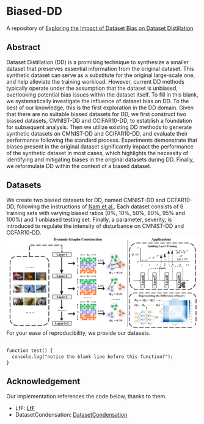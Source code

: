 # Biased-DD
A repository of [Exploring the Impact of Dataset Bias on Dataset Distillation](https://arxiv.org/pdf/2403.16028.pdf)

## Abstract
Dataset Distillation (DD) is a promising technique to synthesize a smaller dataset that preserves essential information from the original dataset. This synthetic dataset can serve as a substitute for the original large-scale one, and help alleviate the training workload. However, current DD methods typically operate under the assumption that the dataset is unbiased, overlooking potential bias issues within the dataset itself. To fill in this blank, we systematically investigate the influence of dataset bias on DD. To the best of our knowledge, this is the first exploration in the DD domain. Given that there are no suitable biased datasets for DD, we first construct two biased datasets, CMNIST-DD and CCIFAR10-DD, to establish a foundation for subsequent analysis. Then we utilize existing DD methods to generate synthetic datasets on CMNIST-DD and CCIFAR10-DD, and evaluate their performance following the standard process. Experiments demonstrate that biases present in the original dataset significantly impact the performance of the synthetic dataset in most cases, which highlights the necessity of identifying and mitigating biases in the original datasets during DD. Finally, we reformulate DD within the context of a biased dataset.

## Datasets
We create two biased datasets for DD, named CMNIST-DD and CCFAR10-DD, following the instructions of [Nam et al.](https://proceedings.neurips.cc/paper/2020/hash/eddc3427c5d77843c2253f1e799fe933-Abstract.html). Each dataset consists of 6 training sets with varying biased ratios (0%, 10%, 50%, 80%, 95% and 100%) and 1 unbiased testing set. Finally, a parameter, severity, is introduced to regulate the intensity of disturbance on CMNIST-DD and CCFAR10-DD. 
![image](https://github.com/yaolu-zjut/Dynamic-Graphs-Construction/blob/main/imgs/pipeline.PNG)
For your ease of reproducibility, we provide our datasets.
## 
```
function test() {
  console.log("notice the blank line before this function?");
}
```

## Acknowledgement
Our implementation references the code below, thanks to them.
* LfF: [LfF](https://github.com/alinlab/LfF)
* DatasetCondensation: [DatasetCondensation](https://github.com/VICO-UoE/DatasetCondensation)
